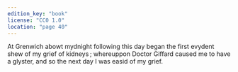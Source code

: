 ```yaml
---
edition_key: "book"
license: "CC0 1.0"
location: "page 40"
---
```

At Grenwich abowt mydnight following this day
began the first evydent shew of my grief of kidneys ; whereuppon
Doctor Giffard caused me to have a glyster, and so the next day
I was easid of my grief.
